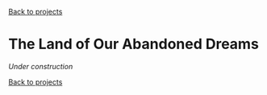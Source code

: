 [Back to projects](../README.html)

# The Land of Our Abandoned Dreams

*Under construction*

[Back to projects](../README.html)